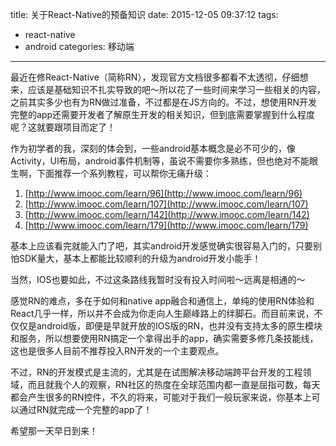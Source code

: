 title: 关于React-Native的预备知识
date: 2015-12-05 09:37:12
tags: 
- react-native
- android
categories: 移动端
---

最近在修React-Native（简称RN），发现官方文档很多都看不太透彻，仔细想来，应该是基础知识不扎实导致的吧～所以花了一些时间来学习一些相关的内容，之前其实多少也有为RN做过准备，不过都是在JS方向的。不过，想使用RN开发完整的app还需要开发者了解原生开发的相关知识，但到底需要掌握到什么程度呢？这就要跟项目而定了！
<!--more-->
作为初学者的我，深刻的体会到，一些android基本概念是必不可少的，像Activity，UI布局，android事件机制等，虽说不需要你多熟练，但也绝对不能眼生啊，下面推荐一个系列教程，可以帮你无痛升级：

1. [http://www.imooc.com/learn/96](http://www.imooc.com/learn/96)
2. [http://www.imooc.com/learn/107](http://www.imooc.com/learn/107)
3. [http://www.imooc.com/learn/142](http://www.imooc.com/learn/142)
4. [http://www.imooc.com/learn/179](http://www.imooc.com/learn/179)

基本上应该看完就能入门了吧，其实android开发感觉确实很容易入门的，只要别怕SDK量大，基本上都能比较顺利的升级为android开发小能手！

当然，IOS也要如此，不过这条路线我暂时没有投入时间啦～远离是相通的～

感觉RN的难点，多在于如何和native app融合和通信上，单纯的使用RN体验和React几乎一样，所以并不会成为你走向人生巅峰路上的绊脚石。而目前来说，不仅仅是android版，即便是早就开放的IOS版的RN，也并没有支持太多的原生模块和服务，所以想要使用RN搞定一个拿得出手的app，确实需要多修几条技能线，这也是很多人目前不推荐投入RN开发的一个主要观点。

不过，RN的开发模式是主流的，尤其是在试图解决移动端跨平台开发的工程领域，而且就我个人的观察，RN社区的热度在全球范围内都一直是屈指可数，每天都会产生很多的RN控件，不久的将来，可能对于我们一般玩家来说，你基本上可以通过RN就完成一个完整的app了！

希望那一天早日到来！ 